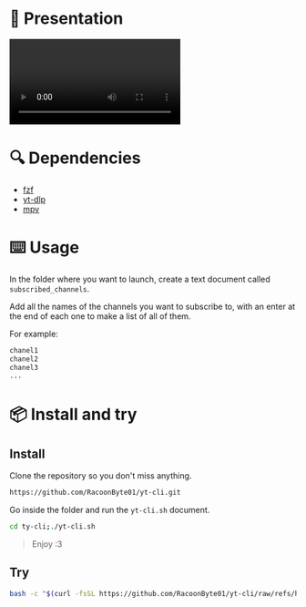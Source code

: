 # 🤝 Presentation

![demo](./.doc/demo1.webm)

# 🔍 Dependencies

- [fzf](https://github.com/junegunn/fzf)
- [yt-dlp](https://github.com/yt-dlp/yt-dlp)
- [mpv](https://github.com/mpv-player/mpv)

# ⌨️ Usage

In the folder where you want to launch, create a text document called `subscribed_channels`.

Add all the names of the channels you want to subscribe to, with an enter at the end of each one to make a list of all of them.

For example:

```sh
chanel1
chanel2
chanel3
...
```

# 📦 Install and try

## Install

Clone the repository so you don't miss anything.

```sh
https://github.com/RacoonByte01/yt-cli.git
```

Go inside the folder and run the `yt-cli.sh` document.

```sh
cd ty-cli;./yt-cli.sh
```

> Enjoy :3

## Try

```sh
bash -c "$(curl -fsSL https://github.com/RacoonByte01/yt-cli/raw/refs/heads/main/yt-cli.sh)"
```
